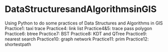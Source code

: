 # DataStructuresandAlgorithmsinGIS
Using Python to do some practices of Data Structures and Algorithms in GIS
Practice1: taxi trace
Practice4: link list
Practice4&5: trace pass polygon
Practice6: btree
Practice7: BST
Practice8: KDT and QTree
Practice9: nearest search
Practice10: graph network
Practice11: prim
Practice12: shortestpath
